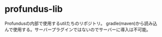 # profundus-lib
Profundusの内部で使用するutilたちのリポジトリ。
gradle(maven)から読み込んで使用する。サーバープラグインではないのでサーバーに導入は不可能。
